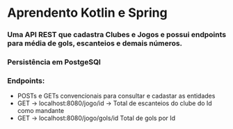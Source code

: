 # Aprendento Kotlin e Spring 
### Uma API REST que cadastra Clubes e Jogos e possui endpoints para média de gols, escanteios e demais números.
### Persistência em PostgeSQl
### Endpoints:
* POSTs e GETs convencionais para consultar e cadastar as entidades
* GET -> localhost:8080/jogo/id -> Total de escanteios do clube do Id como mandante
* GET -> localhost:8080/jogo/gols/id Total de gols por Id 
